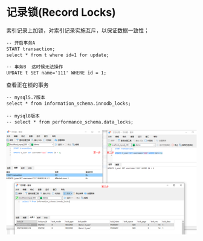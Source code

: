 # 记录锁(Record Locks)

索引记录上加锁，对索引记录实施互斥，以保证数据一致性；

```
-- 开启事务A
START transaction;
select * from t where id=1 for update;
```

```
-- 事务B  这时候无法操作
UPDATE t SET name='111' WHERE id = 1;
```

查看正在锁的事务

```
-- mysql5.7版本
select * from information_schema.innodb_locks;

-- mysql8版本
-- select * from performance_schema.data_locks;
```


![](./images/05-记录锁-1709790464350.png)
